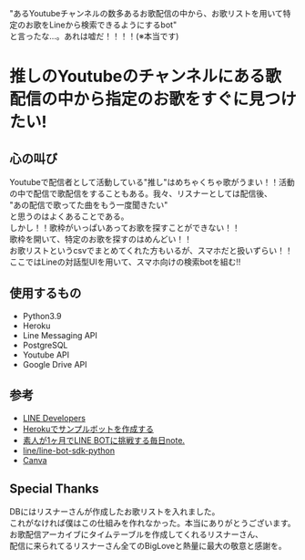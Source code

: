 "あるYoutubeチャンネルの数多あるお歌配信の中から、お歌リストを用いて特定のお歌をLineから検索できるようにするbot"</br>
と言ったな…。あれは嘘だ！！！！(※本当です)</br>
# 推しのYoutubeのチャンネルにある歌配信の中から指定のお歌をすぐに見つけたい!

## 心の叫び
Youtubeで配信者として活動している"推し"はめちゃくちゃ歌がうまい！！活動の中で配信で歌配信をすることもある。我々、リスナーとしては配信後、</br>
"あの配信で歌ってた曲をもう一度聞きたい"</br>
と思うのはよくあることである。</br>
しかし！！歌枠がいっぱいあってお歌を探すことができない！！</br>
歌枠を開いて、特定のお歌を探すのはめんどい！！</br>
お歌リストというcsvでまとめてくれた方もいるが、スマホだと扱いずらい！！</br>
ここではLineの対話型UIを用いて、スマホ向けの検索botを組む!!</br>

## 使用するもの
- Python3.9
- Heroku
- Line Messaging API
- PostgreSQL
- Youtube API
- Google Drive API

## 参考
- [LINE Developers](https://developers.line.biz/ja/)
- [Herokuでサンプルボットを作成する](https://developers.line.biz/ja/docs/messaging-api/building-sample-bot-with-heroku/)
- [素人が1ヶ月でLINE BOTに挑戦する毎日note.](https://note.com/96nz/m/md28b901bbba5)
- [line/line-bot-sdk-python](https://github.com/line/line-bot-sdk-python)
- [Canva](https://www.canva.com/)

## Special Thanks
DBにはリスナーさんが作成したお歌リストを入れました。</br>
これがなければ僕はこの仕組みを作れなかった。本当にありがとうございます。</br>
お歌配信アーカイブにタイムテーブルを作成してくれるリスナーさん、</br>
配信に来られてるリスナーさん全てのBigLoveと熱量に最大の敬意と感謝を。</br>